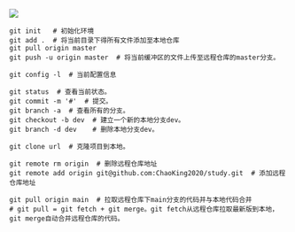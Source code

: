 

![](https://p6.toutiaoimg.com/origin/pgc-image/4f3beebebdd74d1fbabadd363e8f4405?from=pc)

~~~shell
git init   # 初始化环境
git add .  # 将当前目录下得所有文件添加至本地仓库
git pull origin master  
git push -u origin master  # 将当前缓冲区的文件上传至远程仓库的master分支。

git config -l  # 当前配置信息

git status  # 查看当前状态。
git commit -m '#'  # 提交。
git branch -a  # 查看所有的分支。
git checkout -b dev  # 建立一个新的本地分支dev。
git branch -d dev    # 删除本地分支dev。

git clone url  # 克隆项目到本地。

git remote rm origin  # 删除远程仓库地址
git remote add origin git@github.com:ChaoKing2020/study.git  # 添加远程仓库地址

git pull origin main  # 拉取远程仓库下main分支的代码并与本地代码合并
# git pull = git fetch + git merge。git fetch从远程仓库拉取最新版到本地，git merge自动合并远程仓库的代码。
~~~




